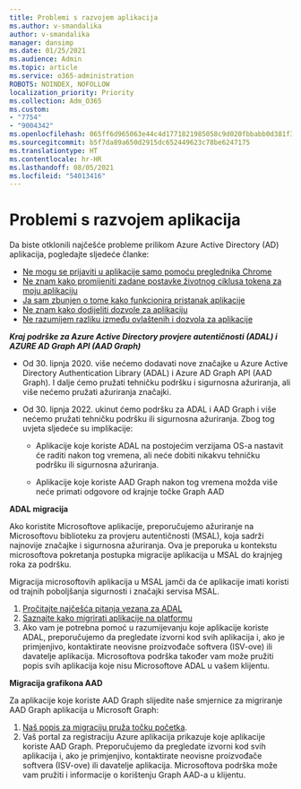 ```yaml
---
title: Problemi s razvojem aplikacija
ms.author: v-smandalika
author: v-smandalika
manager: dansimp
ms.date: 01/25/2021
ms.audience: Admin
ms.topic: article
ms.service: o365-administration
ROBOTS: NOINDEX, NOFOLLOW
localization_priority: Priority
ms.collection: Adm_O365
ms.custom:
- "7754"
- "9004342"
ms.openlocfilehash: 065ff6d965063e44c4d1771821985058c9d020fbbabb0d381f30b6a11132c4ee
ms.sourcegitcommit: b5f7da89a650d2915dc652449623c78be6247175
ms.translationtype: HT
ms.contentlocale: hr-HR
ms.lasthandoff: 08/05/2021
ms.locfileid: "54013416"
---
```

# <a name="issues-developing-applications"></a>Problemi s razvojem aplikacija

Da biste otklonili najčešće probleme prilikom Azure Active Directory (AD) aplikacija, pogledajte sljedeće članke:

- [Ne mogu se prijaviti u aplikacije samo pomoću preglednika Chrome](https://docs.microsoft.com/office365/troubleshoot/miscellaneous/chrome-behavior-affects-applications) 
- [Ne znam kako promijeniti zadane postavke životnog ciklusa tokena za moju aplikaciju](https://docs.microsoft.com/azure/active-directory/develop/registration-config-change-token-lifetime-how-to) 
- [Ja sam zbunjen o tome kako funkcionira pristanak aplikacije](https://docs.microsoft.com/azure/active-directory/application-dev-consent-framework) 
- [Ne znam kako dodijeliti dozvole za aplikaciju](https://docs.microsoft.com/azure/active-directory/manage-apps/configure-user-consent) 
- [Ne razumijem razliku između ovlaštenih i dozvola za aplikacije](https://docs.microsoft.com/azure/active-directory/develop/delegated-and-app-perms)

***Kraj podrške za Azure Active Directory provjere autentičnosti (ADAL) i AZURE AD Graph API (AAD Graph)***

- Od 30. lipnja 2020. više nećemo dodavati nove značajke u Azure Active Directory Authentication Library (ADAL) i Azure AD Graph API (AAD Graph). I dalje ćemo pružati tehničku podršku i sigurnosna ažuriranja, ali više nećemo pružati ažuriranja značajki.

- Od 30. lipnja 2022. ukinut ćemo podršku za ADAL i AAD Graph i više nećemo pružati tehničku podršku ili sigurnosna ažuriranja. Zbog tog uvjeta sljedeće su implikacije:

    - Aplikacije koje koriste ADAL na postojećim verzijama OS-a nastavit će raditi nakon tog vremena, ali neće dobiti nikakvu tehničku podršku ili sigurnosna ažuriranja.

    - Aplikacije koje koriste AAD Graph nakon tog vremena možda više neće primati odgovore od krajnje točke Graph AAD

**ADAL migracija**

Ako koristite Microsoftove aplikacije, preporučujemo ažuriranje na Microsoftovu biblioteku za provjeru autentičnosti (MSAL), koja sadrži najnovije značajke i sigurnosna ažuriranja. Ova je preporuka u kontekstu microsoftova pokretanja postupka migracije aplikacija u MSAL do krajnjeg roka za podršku. 

Migracija microsoftovih aplikacija u MSAL jamči da će aplikacije imati koristi od trajnih poboljšanja sigurnosti i značajki servisa MSAL.

1. [Pročitajte najčešća pitanja vezana za ADAL](https://docs.microsoft.com/azure/active-directory/develop/msal-migration#frequently-asked-questions-faq) 
2. [Saznajte kako migrirati aplikacije na platformu](https://docs.microsoft.com/azure/active-directory/develop/msal-migration#frequently-asked-questions-faq) 
3. Ako vam je potrebna pomoć u razumijevanju koje aplikacije koriste ADAL, preporučujemo da pregledate izvorni kod svih aplikacija i, ako je primjenjivo, kontaktirate neovisne proizvođače softvera (ISV-ove) ili davatelje aplikacija. Microsoftova podrška također vam može pružiti popis svih aplikacija koje nisu Microsoftove ADAL u vašem klijentu.

**Migracija grafikona AAD**

Za aplikacije koje koriste AAD Graph slijedite naše smjernice za migriranje AAD Graph aplikacija u Microsoft Graph:

1. [Naš popis za migraciju pruža točku početka](https://docs.microsoft.com/graph/migrate-azure-ad-graph-planning-checklist). 
2. Vaš portal za registraciju Azure aplikacija prikazuje koje aplikacije koriste AAD Graph. Preporučujemo da pregledate izvorni kod svih aplikacija i, ako je primjenjivo, kontaktirate neovisne proizvođače softvera (ISV-ove) ili davatelje aplikacija. Microsoftova podrška može vam pružiti i informacije o korištenju Graph AAD-a u klijentu.







